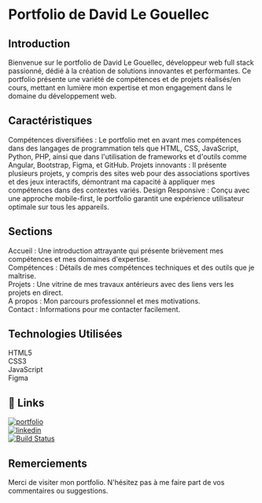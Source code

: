 # Portfolio de David Le Gouellec  
## Introduction
Bienvenue sur le portfolio de David Le Gouellec, développeur web full stack passionné, dédié à la création de solutions innovantes et performantes. Ce portfolio présente une variété de compétences et de projets réalisés/en cours, mettant en lumière mon expertise et mon engagement dans le domaine du développement web.  

## Caractéristiques
Compétences diversifiées : Le portfolio met en avant mes compétences dans des langages de programmation tels que HTML, CSS, JavaScript, Python, PHP, ainsi que dans l'utilisation de frameworks et d'outils comme Angular, Bootstrap, Figma, et GitHub.
Projets innovants : Il présente plusieurs projets, y compris des sites web pour des associations sportives et des jeux interactifs, démontrant ma capacité à appliquer mes compétences dans des contextes variés.
Design Responsive : Conçu avec une approche mobile-first, le portfolio garantit une expérience utilisateur optimale sur tous les appareils.  

## Sections
Accueil : Une introduction attrayante qui présente brièvement mes compétences et mes domaines d'expertise.  
Compétences : Détails de mes compétences techniques et des outils que je maîtrise.  
Projets : Une vitrine de mes travaux antérieurs avec des liens vers les projets en direct.  
A propos : Mon parcours professionnel et mes motivations.  
Contact : Informations pour me contacter facilement.  

## Technologies Utilisées
HTML5  
CSS3  
JavaScript  
Figma  

## 🔗 Links
[![portfolio](https://img.shields.io/badge/my_portfolio-000?style=for-the-badge&logo=ko-fi&logoColor=white)](https://ddlgc-portfolio.netlify.app/)  
[![linkedin](https://img.shields.io/badge/linkedin-0A66C2?style=for-the-badge&logo=linkedin&logoColor=white)](https://www.linkedin.com/in/david-le-gouellec-551322243/)  
[![Build Status](https://badges.netlify.com/api/site-name.svg?branch=master)](https://app.netlify.com/sites/ddlgc-portfolio/deploys)

## Remerciements
Merci de visiter mon portfolio. N'hésitez pas à me faire part de vos commentaires ou suggestions.